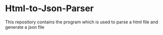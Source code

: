 # Html-to-Json-Parser
This repository contains the program which is used to parse a html file and generate a json file  

